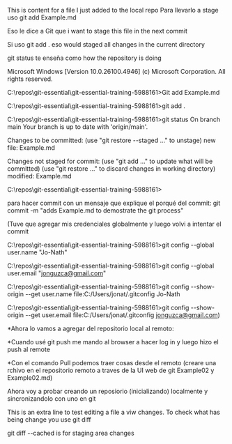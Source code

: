 This is content for a file I just added to the local repo 
Para llevarlo a stage uso git add Example.md

Eso le dice a Git que i want to stage this file in the next commit

Si uso git add . eso would staged all changes in the current directory

git status te enseña como how the repository is doing

Microsoft Windows [Version 10.0.26100.4946]
(c) Microsoft Corporation. All rights reserved.

C:\repos\git-essential\git-essential-training-5988161>Git add Example.md

C:\repos\git-essential\git-essential-training-5988161>git add .

C:\repos\git-essential\git-essential-training-5988161>git status
On branch main
Your branch is up to date with 'origin/main'.

Changes to be committed:
  (use "git restore --staged <file>..." to unstage)
        new file:   Example.md

Changes not staged for commit:
  (use "git add <file>..." to update what will be committed)
  (use "git restore <file>..." to discard changes in working directory)
        modified:   Example.md


C:\repos\git-essential\git-essential-training-5988161>

para hacer commit con un mensaje que explique el porqué del commit:
git commit -m "adds Example.md to demostrate the git process"

(Tuve que agregar mis credenciales globalmente y luego volvi a intentar el commit

C:\repos\git-essential\git-essential-training-5988161>git config --global user.name "Jo-Nath"          
 
C:\repos\git-essential\git-essential-training-5988161>git config --global user.email "jonguzca@gmail.com"            

C:\repos\git-essential\git-essential-training-5988161>git config --show-origin --get user.name
file:C:/Users/jonat/.gitconfig  Jo-Nath

C:\repos\git-essential\git-essential-training-5988161>git config --show-origin --get user.email
file:C:/Users/jonat/.gitconfig  jonguzca@gmail.com)

*Ahora lo vamos a agregar del repositorio local al remoto:

*Cuando usé git push me mando al browser a hacer log in y luego hizo el push al remote

*Con el comando Pull podemos traer cosas desde el remoto (creare una rchivo en el repositorio remoto a traves de la UI web de git Example02 y Example02.md)

Ahora voy a probar creando un reposiorio (inicializando) localmente y sincronizandolo con uno en git


This is an extra line to test editing a file a viw changes. To check what has being change you use git diff

git diff --cached is for staging area changes
